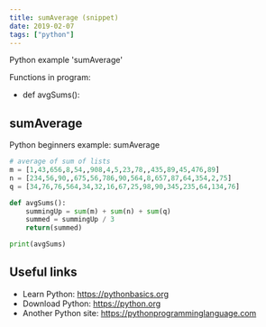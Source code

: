 ```yaml
---
title: sumAverage (snippet)
date: 2019-02-07
tags: ["python"]
---
```

Python example 'sumAverage'

Functions in program: 
* def avgSums():

## sumAverage

Python beginners example: sumAverage

```python
# average of sum of lists
m = [1,43,656,8,54,,908,4,5,23,78,,435,89,45,476,89]
n = [234,56,90,,675,56,786,90,564,8,657,87,64,354,2,75]
q = [34,76,76,564,34,32,16,67,25,98,90,345,235,64,134,76]

def avgSums():
	summingUp = sum(m) + sum(n) + sum(q)
	summed = summingUp / 3
	return(summed)

print(avgSums)	

```

## Useful links

- Learn Python: https://pythonbasics.org
- Download Python: https://python.org
- Another Python site: https://pythonprogramminglanguage.com
